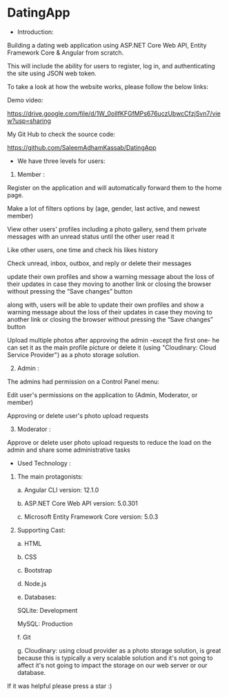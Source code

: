 # DatingApp
- Introduction:

Building a dating web application using ASP.NET Core Web API, Entity Framework Core & Angular from scratch.

This will include the ability for users to register, log in, and authenticating the site using JSON web token.

To take a look at how the website works, please follow the below links:

Demo video:

https://drive.google.com/file/d/1W_0olIfKFGfMPs676uczUbwcCfzjSvn7/view?usp=sharing

My Git Hub to check the source code: 

https://github.com/SaleemAdhamKassab/DatingApp



- We have three levels for users:
1.	Member :

Register on the application and will automatically forward them to the home page.

Make a lot of filters options by (age, gender, last active, and newest member) 

View other users' profiles including a photo gallery, send them private messages with an unread status until the other user read it

Like other users, one time and check his likes history 

Check unread, inbox, outbox, and reply or delete their messages

update their own profiles and show a warning message about the loss of their updates in case they moving to another link or closing the browser without pressing the “Save changes” button

along with, users will be able to update their own profiles and show a warning message about the loss of their updates in case they moving to another link or closing the browser without pressing the “Save changes” button

Upload multiple photos after approving the admin -except the first one- he can set it as the main profile picture or delete it (using "Cloudinary: Cloud Service Provider") as a photo storage solution.


2.	Admin :

The admins had permission on a Control Panel menu: 

Edit user's permissions on the application to (Admin, Moderator, or member)

Approving or delete user's photo upload requests

3.	Moderator :

Approve or delete user photo upload requests to reduce the load on the admin and share some administrative tasks

-  	Used Technology :

1.	The main protagonists:

      a.	Angular CLI version: 12.1.0
   
      b.	ASP.NET Core Web API version: 5.0.301
   
      c.	Microsoft Entity Framework Core version: 5.0.3
   

2.	Supporting Cast:

    a.	HTML

    b.	CSS

    c.	Bootstrap

    d.	Node.js

    e.	Databases:

     SQLite: Development

     MySQL: Production

    f.	Git

    g.	Cloudinary: using cloud provider as a photo storage solution, is great because this is typically a very scalable solution and it's not going to affect it's not going to impact the storage on our web server or our database.


If it was helpful please press a star :)



